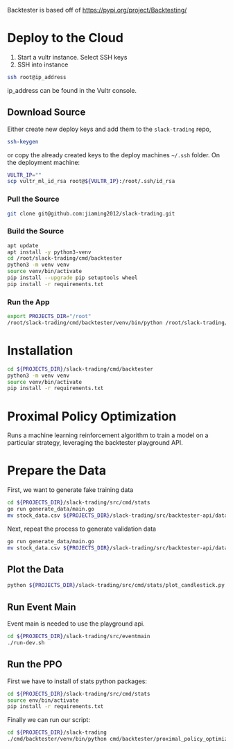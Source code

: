 Backtester is based off of https://pypi.org/project/Backtesting/

# Deploy to the Cloud
1. Start a vultr instance. Select SSH keys
2. SSH into instance
``` bash
ssh root@ip_address
```
ip_address can be found in the Vultr console.

## Download Source
Either create new deploy keys and add them to the `slack-trading` repo, 
``` bash
ssh-keygen
```
or copy the already created keys to the deploy machines `~/.ssh` folder. On the deployment machine:
``` bash
VULTR_IP=""
scp vultr_ml_id_rsa root@${VULTR_IP}:/root/.ssh/id_rsa
```
### Pull the Source
``` bash
git clone git@github.com:jiaming2012/slack-trading.git
```

### Build the Source
``` bash
apt update
apt install -y python3-venv
cd /root/slack-trading/cmd/backtester
python3 -m venv venv
source venv/bin/activate
pip install --upgrade pip setuptools wheel
pip install -r requirements.txt
```

### Run the App
``` bash
export PROJECTS_DIR="/root"
/root/slack-trading/cmd/backtester/venv/bin/python /root/slack-trading/cmd/backtester/proximal_policy_optimization_v3_5.py
```

# Installation
``` bash
cd ${PROJECTS_DIR}/slack-trading/cmd/backtester
python3 -m venv venv
source venv/bin/activate
pip install -r requirements.txt
```

# Proximal Policy Optimization
Runs a machine learning reinforcement algorithm to train a model on a particular strategy, leveraging the backtester playground API.

# Prepare the Data
First, we want to generate fake training data
``` bash
cd ${PROJECTS_DIR}/slack-trading/src/cmd/stats
go run generate_data/main.go
mv stock_data.csv ${PROJECTS_DIR}/slack-trading/src/backtester-api/data/training_data.csv
```

Next, repeat the process to generate validation data
``` bash
go run generate_data/main.go
mv stock_data.csv ${PROJECTS_DIR}/slack-trading/src/backtester-api/data/validation_data.csv
```

## Plot the Data
``` bash
python ${PROJECTS_DIR}/slack-trading/src/cmd/stats/plot_candlestick.py ${PROJECTS_DIR}/slack-trading/src/backtester-api/data/training_data.csv
```

## Run Event Main
Event main is needed to use the playground api.
``` bash
cd ${PROJECTS_DIR}/slack-trading/src/eventmain
./run-dev.sh
```

## Run the PPO
First we have to install of stats python packages:
``` bash
cd ${PROJECTS_DIR}/slack-trading/src/cmd/stats
source env/bin/activate
pip install -r requirements.txt
```

Finally we can run our script:
``` bash
cd ${PROJECTS_DIR}/slack-trading
./cmd/backtester/venv/bin/python cmd/backtester/proximal_policy_optimization.py
```